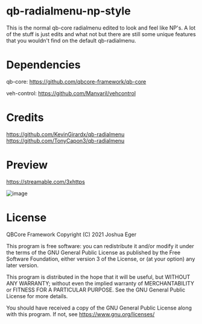 # qb-radialmenu-np-style
This is the normal qb-core radialmenu edited to look and feel like NP's. A lot of the stuff is just edits and what not but there are still some unique features that you wouldn't find on the default qb-radialmenu. 

# Dependencies
qb-core: https://github.com/qbcore-framework/qb-core

veh-control: https://github.com/Manvaril/vehcontrol

# Credits 
https://github.com/KevinGirardx/qb-radialmenu
https://github.com/TonyCapon3/qb-radialmenu

# Preview
https://streamable.com/3xhttps

![image](https://user-images.githubusercontent.com/108560629/179027278-c3973aca-dfd4-4346-8abb-2c237787b334.png)

# License

QBCore Framework
Copyright (C) 2021 Joshua Eger

This program is free software: you can redistribute it and/or modify
it under the terms of the GNU General Public License as published by
the Free Software Foundation, either version 3 of the License, or
(at your option) any later version.

This program is distributed in the hope that it will be useful,
but WITHOUT ANY WARRANTY; without even the implied warranty of
MERCHANTABILITY or FITNESS FOR A PARTICULAR PURPOSE.  See the
GNU General Public License for more details.

You should have received a copy of the GNU General Public License
along with this program.  If not, see <https://www.gnu.org/licenses/>
